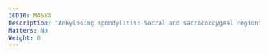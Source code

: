 ```yaml
---
ICD10: M45X8
Description: "Ankylosing spondylitis: Sacral and sacrococcygeal region"
Matters: No
Weight: 0
---
```

